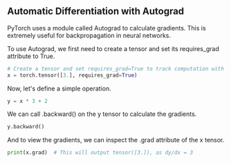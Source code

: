 ## Automatic Differentiation with Autograd

PyTorch uses a module called Autograd to calculate gradients. This is extremely useful for backpropagation in neural networks.

To use Autograd, we first need to create a tensor and set its requires_grad attribute to True.

```python
# Create a tensor and set requires_grad=True to track computation with it
x = torch.tensor([3.], requires_grad=True)
```

Now, let's define a simple operation.

```python
y = x * 3 + 2
```

We can call .backward() on the y tensor to calculate the gradients.

```python
y.backward()
```

And to view the gradients, we can inspect the .grad attribute of the x tensor.

```python
print(x.grad)  # This will output tensor([3.]), as dy/dx = 3
```
